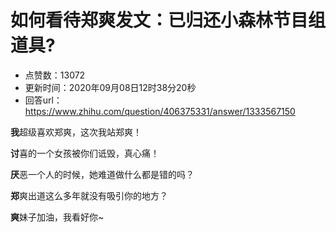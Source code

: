 # 如何看待郑爽发文：已归还小森林节目组道具?
- 点赞数：13072
- 更新时间：2020年09月08日12时38分20秒
- 回答url：https://www.zhihu.com/question/406375331/answer/1333567150
<body>
 <p data-pid="9F8Xdev1"><b>我</b>超级喜欢郑爽，这次我站郑爽！</p>
 <p data-pid="InQ38GVQ"><b>讨</b>喜的一个女孩被你们诋毁，真心痛！</p>
 <p data-pid="a0P9DIjm"><b>厌</b>恶一个人的时候，她难道做什么都是错的吗？</p>
 <p data-pid="V9TH5YQB"><b>郑</b>爽出道这么多年就没有吸引你的地方？</p>
 <p data-pid="mE0WXlWP"><b>爽</b>妹子加油，我看好你~</p>
 <p></p>
</body>